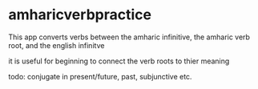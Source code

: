 # amharicverbpractice


This app converts verbs between the amharic infinitive, the amharic verb root, and the english infinitve

it is useful for beginning to connect the verb roots to thier meaning

todo: conjugate in present/future, past, subjunctive etc.
